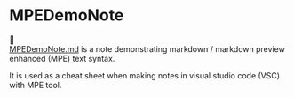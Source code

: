 # MPEDemoNote
📝  
    [MPEDemoNote.md](MPEDemoNote.md) is a note demonstrating markdown / markdown preview enhanced (MPE) text syntax.

It is used as a cheat sheet when making notes in visual studio code (VSC) with MPE tool.
